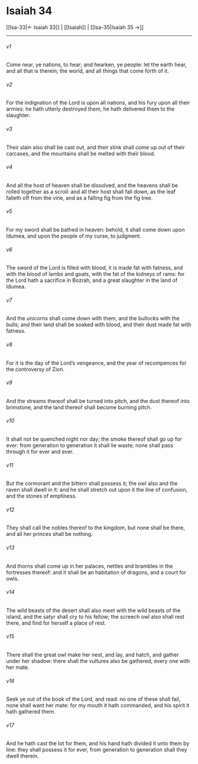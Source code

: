 # Isaiah 34

[[Isa-33|← Isaiah 33]] | [[Isaiah]] | [[Isa-35|Isaiah 35 →]]
***

###### v1
Come near, ye nations, to hear; and hearken, ye people: let the earth hear, and all that is therein; the world, and all things that come forth of it.
###### v2
For the indignation of the Lord is upon all nations, and his fury upon all their armies: he hath utterly destroyed them, he hath delivered them to the slaughter.
###### v3
Their slain also shall be cast out, and their stink shall come up out of their carcases, and the mountains shall be melted with their blood.
###### v4
And all the host of heaven shall be dissolved, and the heavens shall be rolled together as a scroll: and all their host shall fall down, as the leaf falleth off from the vine, and as a falling fig from the fig tree.
###### v5
For my sword shall be bathed in heaven: behold, it shall come down upon Idumea, and upon the people of my curse, to judgment.
###### v6
The sword of the Lord is filled with blood, it is made fat with fatness, and with the blood of lambs and goats, with the fat of the kidneys of rams: for the Lord hath a sacrifice in Bozrah, and a great slaughter in the land of Idumea.
###### v7
And the unicorns shall come down with them, and the bullocks with the bulls; and their land shall be soaked with blood, and their dust made fat with fatness.
###### v8
For it is the day of the Lord’s vengeance, and the year of recompences for the controversy of Zion.
###### v9
And the streams thereof shall be turned into pitch, and the dust thereof into brimstone, and the land thereof shall become burning pitch.
###### v10
It shall not be quenched night nor day; the smoke thereof shall go up for ever: from generation to generation it shall lie waste; none shall pass through it for ever and ever.
###### v11
But the cormorant and the bittern shall possess it; the owl also and the raven shall dwell in it: and he shall stretch out upon it the line of confusion, and the stones of emptiness.
###### v12
They shall call the nobles thereof to the kingdom, but none shall be there, and all her princes shall be nothing.
###### v13
And thorns shall come up in her palaces, nettles and brambles in the fortresses thereof: and it shall be an habitation of dragons, and a court for owls.
###### v14
The wild beasts of the desert shall also meet with the wild beasts of the island, and the satyr shall cry to his fellow; the screech owl also shall rest there, and find for herself a place of rest.
###### v15
There shall the great owl make her nest, and lay, and hatch, and gather under her shadow: there shall the vultures also be gathered, every one with her mate.
###### v16
Seek ye out of the book of the Lord, and read: no one of these shall fail, none shall want her mate: for my mouth it hath commanded, and his spirit it hath gathered them.
###### v17
And he hath cast the lot for them, and his hand hath divided it unto them by line: they shall possess it for ever, from generation to generation shall they dwell therein. 

